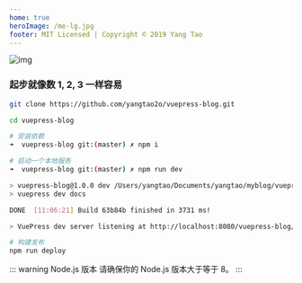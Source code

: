 ```yaml
---
home: true
heroImage: /me-lg.jpg
footer: MIT Licensed | Copyright © 2019 Yang Tao
---
```


![img](/home/about-bg.jpg)

### 起步就像数 1, 2, 3 一样容易

```bash
git clone https://github.com/yangtao2o/vuepress-blog.git

cd vuepress-blog

# 安装依赖
➜  vuepress-blog git:(master) ✗ npm i

# 启动一个本地服务
➜  vuepress-blog git:(master) ✗ npm run dev

> vuepress-blog@1.0.0 dev /Users/yangtao/Documents/yangtao/myblog/vuepress-blog
> vuepress dev docs

DONE  [11:06:21] Build 63b84b finished in 3731 ms! 

> VuePress dev server listening at http://localhost:8080/vuepress-blog/

# 构建发布
npm run deploy
```

::: warning Node.js 版本
请确保你的 Node.js 版本大于等于 8。
:::